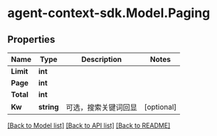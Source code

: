 # agent-context-sdk.Model.Paging

## Properties

Name | Type | Description | Notes
------------ | ------------- | ------------- | -------------
**Limit** | **int** |  | 
**Page** | **int** |  | 
**Total** | **int** |  | 
**Kw** | **string** | 可选，搜索关键词回显 | [optional] 

[[Back to Model list]](../../README.md#documentation-for-models) [[Back to API list]](../../README.md#documentation-for-api-endpoints) [[Back to README]](../../README.md)

